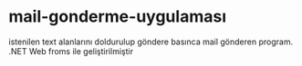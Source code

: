 # mail-gonderme-uygulaması
istenilen text alanlarını doldurulup göndere basınca mail gönderen program. .NET Web froms ile geliştirilmiştir
